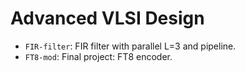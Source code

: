 # Advanced VLSI Design

- `FIR-filter`: FIR filter with parallel L=3 and pipeline.
- `FT8-mod`: Final project: FT8 encoder.
